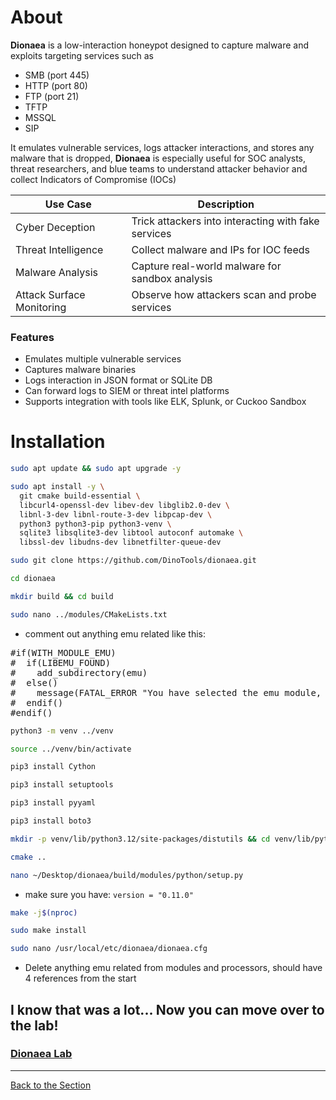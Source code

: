 # About
**Dionaea** is a low-interaction honeypot designed to capture malware and exploits targeting services such as
- SMB (port 445)
- HTTP (port 80)
- FTP (port 21)
- TFTP
- MSSQL
- SIP

It emulates vulnerable services, logs attacker interactions, and stores any malware that is dropped, **Dionaea** is especially useful for SOC analysts, threat researchers, and blue teams to understand attacker behavior and collect Indicators of Compromise (IOCs)

| Use Case  | Description |
| ------------- | ------------- |
| Cyber Deception  | Trick attackers into interacting with fake services |
| Threat Intelligence | Collect malware and IPs for IOC feeds |
| Malware Analysis | Capture real-world malware for sandbox analysis |
| Attack Surface Monitoring | Observe how attackers scan and probe services |

### Features
- Emulates multiple vulnerable services
- Captures malware binaries
- Logs interaction in JSON format or SQLite DB
- Can forward logs to SIEM or threat intel platforms
- Supports integration with tools like ELK, Splunk, or Cuckoo Sandbox

# Installation
```bash
sudo apt update && sudo apt upgrade -y
```

```bash
sudo apt install -y \
  git cmake build-essential \
  libcurl4-openssl-dev libev-dev libglib2.0-dev \
  libnl-3-dev libnl-route-3-dev libpcap-dev \
  python3 python3-pip python3-venv \
  sqlite3 libsqlite3-dev libtool autoconf automake \
  libssl-dev libudns-dev libnetfilter-queue-dev
  ```

```bash
sudo git clone https://github.com/DinoTools/dionaea.git
``` 
```bash
cd dionaea
```
```bash
mkdir build && cd build
```
```bash
sudo nano ../modules/CMakeLists.txt
``` 
- comment out anything emu related like this:
<pre>#if(WITH_MODULE_EMU)
#  if(LIBEMU_FOUND)
#    add_subdirectory(emu)
#  else()
#    message(FATAL_ERROR "You have selected the emu module, but libemu could not be found")
#  endif()
#endif()
</pre>

```bash
python3 -m venv ../venv
```
```bash
source ../venv/bin/activate
```
```bash
pip3 install Cython
```
```bash
pip3 install setuptools
```
```bash
pip3 install pyyaml
```
```bash
pip3 install boto3
```
```bash
mkdir -p venv/lib/python3.12/site-packages/distutils && cd venv/lib/python3.12/site-packages/distutils && for f in __init__ archive_util cmd config core debug dep_util dir_util dist errors extension fancy_getopt file_util log spawn util; do curl -sLO https://raw.githubusercontent.com/python/cpython/3.10/Lib/distutils/$f.py; done
```

```bash
cmake ..
```
```bash
nano ~/Desktop/dionaea/build/modules/python/setup.py
``` 
- make sure you have: `version = "0.11.0"`
```bash
make -j$(nproc)
```
```bash
sudo make install
```
```bash
sudo nano /usr/local/etc/dionaea/dionaea.cfg
```
 - Delete anything emu related from modules and processors, should have 4 references from the start

## I know that was a lot... Now you can move over to the lab!
### [Dionaea Lab](/courseFiles/Section_08-deceptionSystems/dionaeaLab.md)

---
[Back to the Section](/courseFiles/Section_08-deceptionSystems/deceptionSystems.md)
